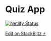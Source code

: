 # Quiz App

[![Netlify Status](https://api.netlify.com/api/v1/badges/9cd4bcb1-97cc-4491-856a-f585144b9ca5/deploy-status)](https://app.netlify.com/sites/fp-react-quiz-app/deploys)

[Edit on StackBlitz ⚡️](https://stackblitz.com/edit/react-ts-eq4pbj)
